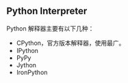 ## Python Interpreter

Python 解释器主要有以下几种：

* CPython，官方版本解释器，使用最广。
* IPython
* PyPy
* Jython
* IronPython


